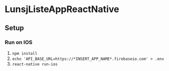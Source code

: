 # LunsjListeAppReactNative

## Setup

### Run on IOS
1. ```npm install```
2. ```echo 'API_BASE_URL=https://*INSERT_APP_NAME*.firebaseio.com' > .env ```
3. ```react-native run-ios```
